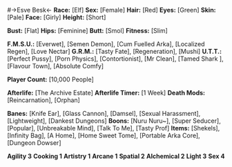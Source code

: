 #->Esve Besk<-
**Race:** [Elf]
**Sex:** [Female]
**Hair:** [Red]
**Eyes:** [Green]
**Skin:** [Pale]
**Face:** [Girly]
**Height:** [Short]

**Bust:** [Flat]
**Hips:** [Feminine]
**Butt:** [Smol]
**Fitness:** [Slim]

**F.M.S.U.:** [Everwet], [Semen Demon], [Cum Fuelled Arka], [Localized Regen], [Love Nectar]
**G.R.M.:** [Tasty Fate], [Regeneration], [Mushi]
**U.T.T.:** [Perfect Pussy], [Porn Physics], [Contortionist], [Mr Clean], [Tamed Shark ], [Flavour Town], [Absolute Comfy]

**Player Count:** [10,000 People]

**Afterlife:** [The Archive Estate]
**Afterlife Timer:** [1 Week]
**Death Mods:** [Reincarnation], [Orphan]

**Banes:** [Knife Ear], [Glass Cannon], [Damsel], [Sexual Harassment], [Lightweight], [Dankest Dungeons]
**Boons:** [Nuru Nuru~], [Super Seducer], [Popular], [Unbreakable Mind], [Talk To Me], [Tasty Prof]
**Items:** [Shekels], [Infinity Bag], [A Home], [Home Sweet Tome], [Portable Arka Core], [Dungeon Dowser]

**Agility 3**
**Cooking 1**
**Artistry 1**
**Arcane 1**
**Spatial 2**
**Alchemical 2**
**Light 3**
**Sex 4**
